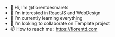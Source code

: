 - 👋 Hi, I’m @florentdesmarets
- 👀 I’m interested in ReactJS and WebDesign
- 🌱 I’m currently learning everything
- 💞️ I’m looking to collaborate on Template project
- 📫 How to reach me : https://florentd.com

<!---
florentdesmarets/florentdesmarets is a ✨ special ✨ repository because its `README.md` (this file) appears on your GitHub profile.
You can click the Preview link to take a look at your changes.
--->
